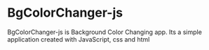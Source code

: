 # BgColorChanger-js
BgColorChanger-js is Background Color Changing app. Its a simple application created with JavaScript, css and html
